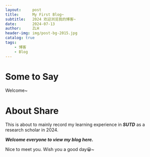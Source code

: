 ```yaml
---
layout:     post
title:      My First Blog~
subtitle:   2024 欢迎浏览我的博客~ 
date:       2024-07-13
author:     ZLH
header-img: img/post-bg-2015.jpg
catalog: true
tags:
    - 博客
    - Blog
---
```


# Some to Say

Welcome~

# About Share

This is about to mainly record my learning experience in ***SUTD*** as a research scholar in 2024.

***Welcome everyone to view my blog here.***

Nice to meet you. Wish you a good day😀~


